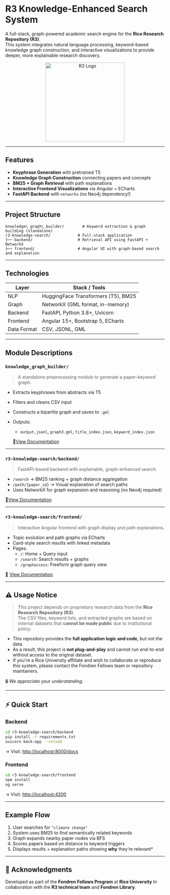 # R3 Knowledge-Enhanced Search System

A full-stack, graph-powered academic search engine for the **Rice Research Repository (R3)**.  
This system integrates natural language processing, keyword-based knowledge graph construction, and interactive visualizations to provide deeper, more explainable research discovery.

<div align="center">
  <img src="https://repository.rice.edu/assets/rice/images/Rice_Research_Repository_logo_color.png" alt="R3 Logo" width="250" />
</div>

---

## Features

- **Keyphrase Generation** with pretrained T5
- **Knowledge Graph Construction** connecting papers and concepts
- **BM25 + Graph Retrieval** with path explanations
- **Interactive Frontend Visualizations** via Angular + ECharts
- **FastAPI Backend** with `networkx` (no Neo4j dependency!)

---

## Project Structure

```
knowledge\_graph\_builder/        # Keyword extraction & graph building (standalone)
r3-knowledge-search/            # Full-stack application
├── backend/                    # Retrieval API using FastAPI + NetworkX
├── frontend/                   # Angular UI with graph-based search and explanation
```

---

## Technologies

| Layer       | Stack / Tools                       |
| ----------- | ----------------------------------- |
| NLP         | HuggingFace Transformers (T5), BM25 |
| Graph       | NetworkX (GML format, in-memory)    |
| Backend     | FastAPI, Python 3.8+, Uvicorn       |
| Frontend    | Angular 15+, Bootstrap 5, ECharts   |
| Data Format | CSV, JSONL, GML                     |

---

## Module Descriptions

### `knowledge_graph_builder/`

> A standalone preprocessing module to generate a paper–keyword graph.

- Extracts keyphrases from abstracts via T5

- Filters and cleans CSV input

- Constructs a bipartite graph and saves to `.gml`

- Outputs:
  
  - `output.jsonl`, `graph3.gml`, `title_index.json`, `keyword_index.json`
  
  📄[View Documentation](knowledge_graph_builder/README.md)

---

### `r3-knowledge-search/backend/`

> FastAPI-based backend with explainable, graph-enhanced search.

- `/search` → BM25 ranking + graph distance aggregation
- `/path/{paper_id}` → Visual explanation of search paths
- Uses NetworkX for graph expansion and reasoning (no Neo4j required)

📄[View Documentation](r3-knowledge-search/backend/README.md)

---

### `r3-knowledge-search/frontend/`

> Interactive Angular frontend with graph display and path explanations.

- Topic evolution and path graphs via ECharts
- Card-style search results with linked metadata
- Pages:
  - `/`: Home + Query input
  - `/search`: Search results + graphs
  - `/graphaccess`: Freeform graph query view

📄 [View Documentation](r3-knowledge-search/frontend/README.md)

---

## ⚠️ Usage Notice

> This project depends on proprietary research data from the **Rice Research Repository (R3)**.  
> The CSV files, keyword lists, and extracted graphs are based on internal datasets that **cannot be made public** due to institutional policy.

- This repository provides the **full application logic and code**, but not the data.
- As a result, this project is **not plug-and-play** and cannot run end-to-end without access to the original dataset.
- If you're a Rice University affiliate and wish to collaborate or reproduce this system, please contact the Fondren Fellows team or repository maintainers.

🔒 _We appreciate your understanding._

---

## ⚡ Quick Start

### Backend

```bash
cd r3-knowledge-search/backend
pip install -r requirements.txt
uvicorn back:app --reload
```

→ Visit: [http://localhost:8000/docs](http://localhost:8000/docs)

### Frontend

```bash
cd r3-knowledge-search/frontend
npm install
ng serve
```

→ Visit: [http://localhost:4200](http://localhost:4200)

---

## Example Flow

1. User searches for `"climate change"`
2. System uses BM25 to find semantically related keywords
3. Graph expands nearby paper nodes via BFS
4. Scores papers based on distance to keyword triggers
5. Displays results + explanation paths showing **why** they’re relevant*

---

## 🤝 Acknowledgments

Developed as part of the **Fondren Fellows Program** at **Rice University**
In collaboration with the **R3 technical team** and **Fondren Library**.
